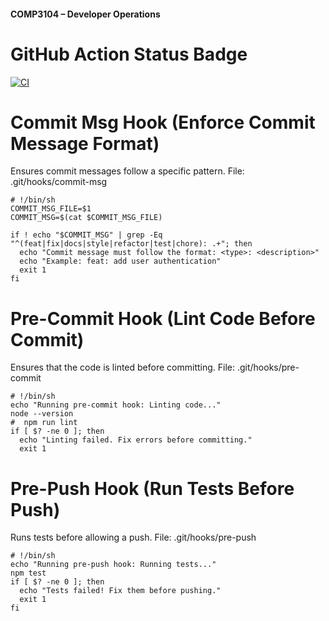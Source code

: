 #### COMP3104 – Developer Operations

# GitHub Action Status Badge
[![CI](https://github.com/fel1x210/COMP3104/actions/workflows/ci.yml/badge.svg)](https://github.com/fel1x210/COMP3104/actions/workflows/ci.yml)


# Commit Msg Hook (Enforce Commit Message Format)
Ensures commit messages follow a specific pattern.
File: .git/hooks/commit-msg

```
# !/bin/sh
COMMIT_MSG_FILE=$1
COMMIT_MSG=$(cat $COMMIT_MSG_FILE)

if ! echo "$COMMIT_MSG" | grep -Eq "^(feat|fix|docs|style|refactor|test|chore): .+"; then
  echo "Commit message must follow the format: <type>: <description>"
  echo "Example: feat: add user authentication"
  exit 1
fi
```

# Pre-Commit Hook (Lint Code Before Commit)

Ensures that the code is linted before committing.
File: .git/hooks/pre-commit
```
# !/bin/sh
echo "Running pre-commit hook: Linting code..."
node --version
#  npm run lint
if [ $? -ne 0 ]; then
  echo "Linting failed. Fix errors before committing."
  exit 1
```

# Pre-Push Hook (Run Tests Before Push)

Runs tests before allowing a push.
File: .git/hooks/pre-push
```
# !/bin/sh
echo "Running pre-push hook: Running tests..."
npm test
if [ $? -ne 0 ]; then
  echo "Tests failed! Fix them before pushing."
  exit 1
fi
```

